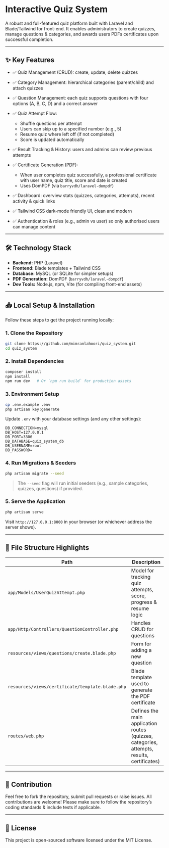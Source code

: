 # Interactive Quiz System

A robust and full-featured quiz platform built with Laravel and Blade/Tailwind for front-end.
It enables administrators to create quizzes, manage questions & categories, and awards users PDFs certificates upon successful completion.

---

## ✨ Key Features

* ✅ Quiz Management (CRUD): create, update, delete quizzes

* ✅ Category Management: hierarchical categories (parent/child) and attach quizzes

* ✅ Question Management: each quiz supports questions with four options (A, B, C, D) and a correct answer

* ✅ Quiz Attempt Flow:

  * Shuffle questions per attempt
  * Users can skip up to a specified number (e.g., 5)
  * Resume quiz where left off (if not completed)
  * Score is updated automatically

* ✅ Result Tracking & History: users and admins can review previous attempts

* ✅ Certificate Generation (PDF):

  * When user completes quiz successfully, a professional certificate with user name, quiz title, score and date is created
  * Uses DomPDF (via `barryvdh/laravel-dompdf`)

* ✅ Dashboard: overview stats (quizzes, categories, attempts), recent activity & quick links

* ✅ Tailwind CSS dark-mode friendly UI, clean and modern

* ✅ Authentication & roles (e.g., admin vs user) so only authorised users can manage content

---

## 🛠️ Technology Stack

* **Backend:** PHP (Laravel)
* **Frontend:** Blade templates + Tailwind CSS
* **Database:** MySQL (or SQLite for simpler setups)
* **PDF Generation:** DomPDF (`barryvdh/laravel-dompdf`)
* **Dev Tools:** Node.js, npm, Vite (for compiling front-end assets)

---

## 📥 Local Setup & Installation

Follow these steps to get the project running locally:

### 1. Clone the Repository

```bash
git clone https://github.com/mimranlahoori/quiz_system.git
cd quiz_system
```

### 2. Install Dependencies

```bash
composer install
npm install
npm run dev   # Or `npm run build` for production assets
```

### 3. Environment Setup

```bash
cp .env.example .env
php artisan key:generate
```

Update `.env` with your database settings (and any other settings):

```
DB_CONNECTION=mysql
DB_HOST=127.0.0.1
DB_PORT=3306
DB_DATABASE=quiz_system_db
DB_USERNAME=root
DB_PASSWORD=
```

### 4. Run Migrations & Seeders

```bash
php artisan migrate --seed
```

> The `--seed` flag will run initial seeders (e.g., sample categories, quizzes, questions) if provided.

### 5. Serve the Application

```bash
php artisan serve
```

Visit `http://127.0.0.1:8000` in your browser (or whichever address the server shows).

---

## 📁 File Structure Highlights

| Path                                             | Description                                                                                |
| ------------------------------------------------ | ------------------------------------------------------------------------------------------ |
| `app/Models/UserQuizAttempt.php`                 | Model for tracking quiz attempts, score, progress & resume logic                           |
| `app/Http/Controllers/QuestionController.php`    | Handles CRUD for questions                                                                 |
| `resources/views/questions/create.blade.php`     | Form for adding a new question                                                             |
| `resources/views/certificate/template.blade.php` | Blade template used to generate the PDF certificate                                        |
| `routes/web.php`                                 | Defines the main application routes (quizzes, categories, attempts, results, certificates) |

---

## 🤝 Contribution

Feel free to fork the repository, submit pull requests or raise issues. All contributions are welcome!
Please make sure to follow the repository’s coding standards & include tests if applicable.

---

## 📄 License

This project is open-sourced software licensed under the MIT License.
